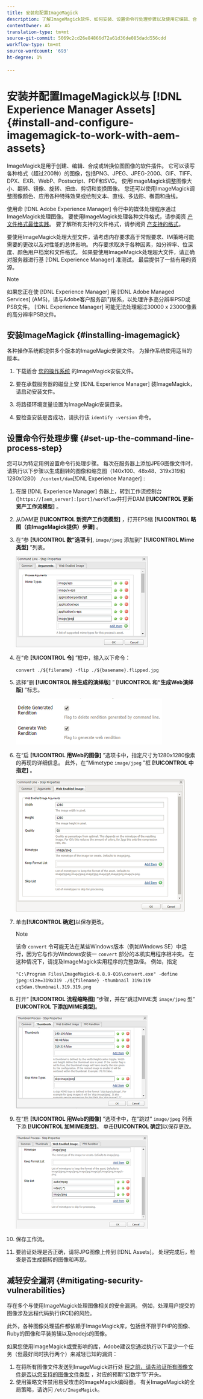```yaml
---
title: 安装和配置ImageMagick
description: 了解ImageMagick软件、如何安装、设置命令行处理步骤以及使用它编辑、合成和生成图像的缩略图。
contentOwner: AG
translation-type: tm+mt
source-git-commit: 5069c2cd26e84866d72a61d36de085dadd556cdd
workflow-type: tm+mt
source-wordcount: '693'
ht-degree: 1%

---
```



# 安装并配置ImageMagick以与 [!DNL Experience Manager Assets] {#install-and-configure-imagemagick-to-work-with-aem-assets}

ImageMagick是用于创建、编辑、合成或转换位图图像的软件插件。 它可以读写各种格式（超过200种）的图像，包括PNG、JPEG、JPEG-2000、GIF、TIFF、DPX、EXR、WebP、Postscript、PDF和SVG。 使用ImageMagick调整图像大小、翻转、镜像、旋转、扭曲、剪切和变换图像。 您还可以使用ImageMagick调整图像颜色、应用各种特殊效果或绘制文本、直线、多边形、椭圆和曲线。

使用命 [!DNL Adobe Experience Manager] 令行中的媒体处理程序通过ImageMagick处理图像。 要使用ImageMagick处理各种文件格式，请参阅资 [产文件格式最佳实践](/help/assets/assets-file-format-best-practices.md)。 要了解所有支持的文件格式，请参阅资 [产支持的格式](/help/assets/assets-formats.md)。

要使用ImageMagick处理大型文件，请考虑内存要求高于常规要求、IM策略可能需要的更改以及对性能的总体影响。 内存要求取决于各种因素，如分辨率、位深度、颜色用户档案和文件格式。 如果要使用ImageMagick处理超大文件，请正确对服务器进行基 [!DNL Experience Manager] 准测试。 最后提供了一些有用的资源。

>[!NOTE]
>
>如果您正在使 [!DNL Experience Manager] 用 [!DNL Adobe Managed Services] (AMS)，请与Adobe客户服务部门联系，以处理许多高分辨率PSD或PSB文件。 [!DNL Experience Manager] 可能无法处理超过30000 x 23000像素的高分辨率PSB文件。

## 安装ImageMagick {#installing-imagemagick}

各种操作系统都提供多个版本的ImageMagic安装文件。 为操作系统使用适当的版本。

1. 下载适合 [您的操作系统](https://www.imagemagick.org/script/download.php) 的ImageMagick安装文件。
1. 要在承载服务器的磁盘上安 [!DNL Experience Manager] 装ImageMagick，请启动安装文件。

1. 将路径环境变量设置为ImageMagic安装目录。
1. 要检查安装是否成功，请执行该 `identify -version` 命令。

## 设置命令行处理步骤 {#set-up-the-command-line-process-step}

您可以为特定用例设置命令行处理步骤。 每次在服务器上添加JPEG图像文件时，请执行以下步骤以生成翻转的图像和缩览图（140x100、48x48、319x319和1280x1280） `/content/dam`[!DNL Experience Manager] :

1. 在服 [!DNL Experience Manager] 务器上，转到工作流控制台()`https://[aem_server]:[port]/workflow`并打开DAM **[!UICONTROL 更新资产工作流模型]** 。
1. 从DAM更 **[!UICONTROL 新资产工作流模型]** ，打开EPS缩 **[!UICONTROL 略图（由ImageMagick提供）步骤]** 。
1. 在“参 **[!UICONTROL 数”选项卡]**, `image/jpeg` 添加到“ **[!UICONTROL Mime类型]** ”列表。

   ![mime_types_jpeg](assets/mime_types_jpeg.png)

1. 在“命 **[!UICONTROL 令]** ”框中，输入以下命令：

   `convert ./${filename} -flip ./${basename}.flipped.jpg`

1. 选择“删 **[!UICONTROL 除生成的演绎版]** ” **[!UICONTROL 和“生成Web演绎版]** ”标志。

   ![select_flags](assets/select_flags.png)

1. 在“启 **[!UICONTROL 用Web的图像]** ”选项卡中，指定尺寸为1280x1280像素的再现的详细信息。 此外，在“Mimetype `image/jpeg` ”框 **[!UICONTROL 中指定]** 。

   ![web_enabled_image](assets/web_enabled_image.png)

1. 单击&#x200B;**[!UICONTROL 确定]**&#x200B;以保存更改。

   >[!NOTE]
   >
   >该命 `convert` 令可能无法在某些Windows版本（例如Windows SE）中运行，因为它与作为Windows安装一 `convert` 部分的本机实用程序相冲突。 在这种情况下，请提及ImageMagick实用程序的完整路径。 例如，指定
   >
   >
   >`"C:\Program Files\ImageMagick-6.8.9-Q16\convert.exe" -define jpeg:size=319x319 ./${filename} -thumbnail 319x319 cq5dam.thumbnail.319.319.png`

1. 打开“ **[!UICONTROL 流程缩略图]** ”步骤，并在“跳过MIME类 `image/jpeg` 型” **[!UICONTROL 下添加MIME类型]**。

   ![skip_mime_types](assets/skip_mime_types.png)

1. 在“启 **[!UICONTROL 用Web的图像]** ”选项卡中，在“跳过” `image/jpeg` 列表下添 **[!UICONTROL 加MIME类型]**。 单击&#x200B;**[!UICONTROL 确定]**&#x200B;以保存更改。

   ![web_enabled](assets/web_enabled.png)

1. 保存工作流。

1. 要验证处理是否正确，请将JPG图像上传到 [!DNL Assets]。 处理完成后，检查是否生成翻转的图像和再现。

## 减轻安全漏洞 {#mitigating-security-vulnerabilities}

存在多个与使用ImageMagick处理图像相关的安全漏洞。 例如，处理用户提交的图像涉及远程代码执行(RCE)的风险。

此外，各种图像处理插件都依赖于ImageMagick库，包括但不限于PHP的图像、Ruby的图像和平装剪辑以及nodejs的图像。

如果您使用ImageMagick或受影响的库，Adobe建议您通过执行以下至少一个任务（但最好同时执行两个）来减轻已知的漏洞：

1. 在将所有图像文件发送到ImageMagick进行处 [理之前，请先验证所有图像文件是否以您支持的图像文件类型](https://en.wikipedia.org/wiki/List_of_file_signatures) ，对应的预期“幻数字节”开头。
1. 使用策略文件禁用易受攻击的ImageMagick编码器。 有关ImageMagick的全局策略，请访问 `/etc/ImageMagick`。
